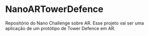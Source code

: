 # NanoARTowerDefence
Repositório do Nano Challenge sobre AR. Esse projeto vai ser uma aplicação de um protótipo de Tower Defence em AR.
